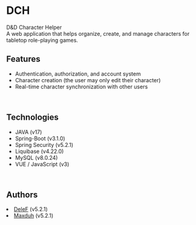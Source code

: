 # DCH
D&D Character Helper
<br> A web application that helps organize, create, and manage characters for tabletop role-playing games.
<br> <h2>Features</h2>

<ul dir="auto">
 <li> Authentication, authorization, and account system
   </li>
 <li> Character creation (the user may only edit their character)
   </li>
 <li> Real-time character synchronization with other users
   </li>
 </ul>
<br> <h2>Technologies</h2>
<ul dir="auto">
<li>JAVA (v17)
<li>Spring-Boot (v3.1.0)
   </li>
<li>Spring Security (v5.2.1)
   </li>
<li>Liquibase (v4.22.0)
   </li>
<li>MySQL (v8.0.24)
   </li>
<li>VUE / JavaScript (v3)
   </li>
 </ul>
<br> <h2>Authors</h2>
   </li>
<li><a href="https://github.com/De1eF">DeleF</a> (v5.2.1)
   </li>
   <li><a href="https://github.com/maxduh">Maxduh</a> (v5.2.1)
   </li>
 </ul>
